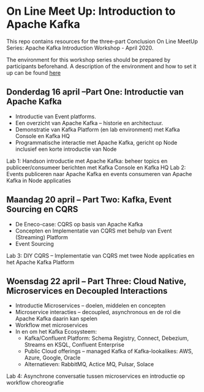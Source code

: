 # On Line Meet Up: Introduction to Apache Kafka
This repo contains resources for the three-part Conclusion On Line MeetUp Series: Apache Kafka Introduction Workshop - April 2020. 

The environment for this workshop series should be prepared by participants beforehand. A description of the environment and how to set it up can be found [here](./environment/readme.md)

## Donderdag 16 april –Part One: Introductie van Apache Kafka
* Introductie van Event platforms. 
* Een overzicht van Apache Kafka – historie en architectuur. 
* Demonstratie van Kafka Platform (en lab environment) met Kafka Console en Kafka HQ
* Programmatische interactie met Apache Kafka, gericht op Node inclusief een korte introductie van Node

Lab 1: Handson introductie met Apache Kafka: beheer topics en publiceer/consumeer berichten met Kafka Console en Kafka HQ
Lab 2: Events publiceren naar Apache Kafka en events consumeren van Apache Kafka in Node applicaties


## Maandag 20 april – Part Two: Kafka, Event Sourcing en CQRS
* De Eneco-case: CQRS op basis van Apache Kafka
* Concepten en Implementatie van CQRS met behulp van Event (Streaming) Platform
* Event Sourcing

Lab 3: DIY CQRS – Implementatie van CQRS met twee Node applicaties en het Apache Kafka Platform


## Woensdag 22 april – Part Three: Cloud Native, Microservices en Decoupled Interactions 

* Introductie Microservices – doelen, middelen en concepten
* Microservice interacties – decoupled, asynchronous en de rol die Apache Kafka daarin kan spelen
* Workflow met microservices
* In en om het Kafka Ecosysteem:
  * Kafka/Confluent Platform: Schema Registry, Connect, Debezium, Streams en KSQL, Confluent Enterprise
  * Public Cloud offerings – managed Kafka of Kafka-lookalikes: AWS, Azure, Google, Oracle
  * Alternatieven: RabbitMQ, Actice MQ, Pulsar, Solace


Lab 4: Asynchrone conversatie tussen microservices en introductie op workflow choreografie

